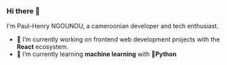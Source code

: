 ### Hi there 👋

I'm Paul-Henry NGOUNOU, a cameroonian developer and tech enthusiast.

- 🔭 I’m currently working on frontend web development projects with the **React** ecosystem.
- 🌱 I’m currently learning **machine learning** with **🐍Python**


